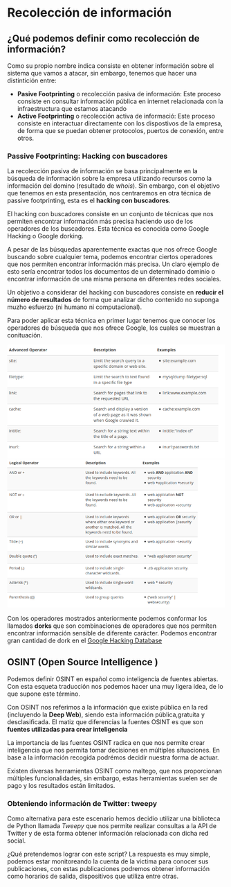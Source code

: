 # Recolección de información


## ¿Qué podemos definir como recolección de información?

Como su propio nombre indica consiste en obtener información sobre el sistema que vamos a atacar, sin embargo, tenemos que hacer una distintición entre:

* **Pasive Footprinting** o recolección pasiva de información: Este proceso consiste en consultar información pública en internet relacionada con la infraestructura que estamos atacando
* **Active Footprinting** o recolección activa de informació: Este proceso consiste en interactuar directamente con los dispostivos de la empresa, de forma que se puedan obtener protocolos, puertos de conexión, entre otros.

### Passive Footprinting: Hacking con buscadores
La recolección pasiva de información se basa principalmente en la búsqueda de información sobre la empresa utilizando recursos como la información del domino (resultado de _whois_). Sin embargo, con el objetivo que tenemos en esta presentación, nos centraremos en otra técnica de passive footprinting, esta es el **hacking con buscadores**.

El hacking con buscadores consiste en un conjunto de técnicas que nos permiten encontrar información más precisa haciendo uso de los operadores de los buscadores. Esta técnica es conocida como Google Hacking o Google dorking.

A pesar de las búsquedas aparentemente exactas que nos ofrece Google buscando sobre cualquier tema, podemos encontrar ciertos operadores que nos permiten encontrar información más precisa. Un claro ejemplo de esto sería encontrar todos los documentos de un determinado dominio o encontrar información de una misma persona en diferentes redes sociales.

Un objetivo a considerar del hacking con buscadores consiste en **reducir el número de resultados** de forma que analizar dicho contenido no suponga muzho esfuerzo (ni humano ni computacional).

Para poder aplicar esta técnica en primer lugar tenemos que conocer los operadores de búsqueda que nos ofrece Google, los cuales se muestran a conituación.

![Operadores de busqueda](img/googleHacking1.png)
![Operadores lógicos](img/GoogleHacking2.png)

Con los operadores mostrados anteriormente podemos conformar los llamados **dorks** que son combinaciones de operadores que nos permiten encontrar información sensible de diferente carácter. Podemos encontrar gran cantidad de dork en el [Google Hacking Database](https://www.exploit-db.com/google-hacking-database)
## OSINT (Open Source Intelligence )

Podemos definir OSINT en español como inteligencia de fuentes abiertas. Con esta esqueta traducción nos podemos hacer una muy ligera idea, de lo que supone este término.

Con OSINT nos referimos a la información que existe pública en la red (incluyendo la __Deep Web__), siendo esta información pública,gratuita y desclasificada. El matiz que diferencias la fuentes OSINT es que son **fuentes utilizadas para crear inteligencia**

La importancia de las fuentes OSINT radica en que nos permite crear inteligencia que nos permita tomar decisiones en múltiples situaciones. En base a la información recogida podrémos decidir nuestra forma de actuar.

Existen diversas herramientas OSINT como maltego, que nos proporcionan múltiples funcionalidades, sin embargo, estas herramientas suelen ser de pago y los resultados están limitados.

### Obteniendo información de Twitter: tweepy

Como alternativa para este escenario hemos decidio utilizar una biblioteca de Python llamada _Tweepy_ que nos permite realizar consultas a la API de Twitter y de esta forma obtener información relacionada con dicha red social.

¿Qué pretendemos lograr con este script? La respuesta es muy simple, podemos estar monitoreando la cuenta de la victima para conocer sus publicaciones, con estas publicaciones podremos obtener información como horarios de salida, dispositivos que utiliza entre otras.


